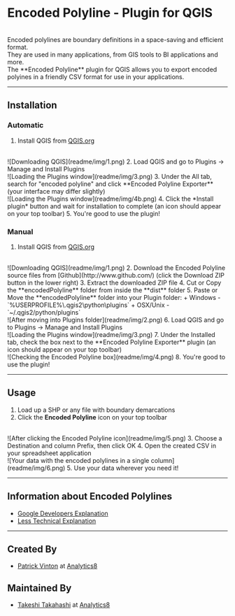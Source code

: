 # Encoded Polyline - Plugin for QGIS
<br>
Encoded polylines are boundary definitions in a space-saving and efficient format.
<br>
They are used in many applications, from GIS tools to BI applications and more.
<br>
The **Encoded Polyline** plugin for QGIS allows you to export encoded polyines in a friendly CSV format for use in your applications.

___

## Installation

### Automatic
1. Install QGIS from [QGIS.org](http://www.qgis.org)
<br>
![Downloading QGIS](readme/img/1.png)
2. Load QGIS and go to Plugins -> Manage and Install Plugins
<br>
![Loading the Plugins window](readme/img/3.png)
3. Under the All tab, search for "encoded polyline" and click **Encoded Polyline Exporter** (your interface may differ slightly)
<br>
![Loading the Plugins window](readme/img/4b.png)
4. Click the *Install plugin* button and wait for installation to complete (an icon should appear on your top toolbar)
5. You're good to use the plugin!

### Manual
1. Install QGIS from [QGIS.org](http://www.qgis.org)
<br>
![Downloading QGIS](readme/img/1.png)
2. Download the Encoded Polyline source files from [Github](http://www.github.com/) (click the Download ZIP button in the lower right)
3. Extract the downloaded ZIP file
4. Cut or Copy the **encodedPolyline** folder from inside the **dist** folder
5. Paste or Move the **encodedPolyline** folder into your Plugin folder:
    + Windows - `%USERPROFILE%\.qgis2\python\plugins`
    + OSX/Unix - `~/.qgis2/python/plugins`
<br> ![After moving into Plugins folder](readme/img/2.png)
6. Load QGIS and go to Plugins -> Manage and Install Plugins
<br>
![Loading the Plugins window](readme/img/3.png)
7. Under the Installed tab, check the box next to the **Encoded Polyline Exporter** plugin (an icon should appear on your top toolbar)
<br>
![Checking the Encoded Polyline box](readme/img/4.png)
8. You're good to use the plugin!

___

## Usage

1. Load up a SHP or any file with boundary demarcations
2. Click the **Encoded Polyline** icon on your top toolbar
<br>
![After clicking the Encoded Polyline icon](readme/img/5.png)
3. Choose a Destination and column Prefix, then click OK
4. Open the created CSV in your spreadsheet application
<br>
![Your data with the encoded polylines in a single column](readme/img/6.png)
5. Use your data wherever you need it!

___

## Information about Encoded Polylines

+ [Google Developers Explanation](https://developers.google.com/maps/documentation/utilities/polylinealgorithm)
+ [Less Technical Explanation](http://www.danmandle.com/blog/what-is-an-encoded-polyline/)

___

## Created By
+ [Patrick Vinton](http://www.github.com/pvinton) at [Analytics8](http://www.analytics8.com)

## Maintained By
+ [Takeshi Takahashi](http://www.github.com/therealtakeshi) at [Analytics8](http://www.analytics8.com)